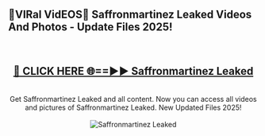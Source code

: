 <h2>🔴VIRal VidEOS🔴 Saffronmartinez Leaked Videos And Photos - Update Files 2025!</h2>
<br>
<div align="center">
<h2><a href="https://virallinks.top/odZfE0" rel="nofollow">🔴 CLICK HERE 🌐==►► Saffronmartinez Leaked</a></h2>
<br>
Get Saffronmartinez Leaked and all content. Now you can access all videos and pictures of Saffronmartinez Leaked. New Updated Files 2025!
<br>
<br>
<a href="https://virallinks.top/odZfE0" rel="nofollow" data-target="animated-image.originalLink"><img src="https://i.imgur.com/dJHk4Zq.gif)" alt="Saffronmartinez Leaked" style="max-width: 100%; display: inline-block;" data-target="animated-image.originalImage"></a>
</div>
<br>
